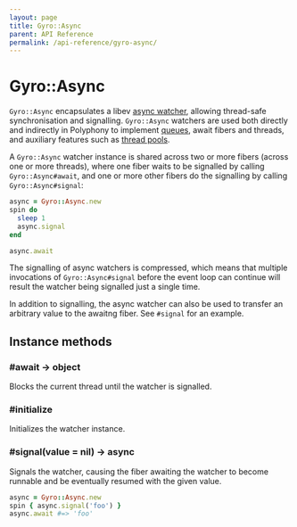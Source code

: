 ```yaml
---
layout: page
title: Gyro::Async
parent: API Reference
permalink: /api-reference/gyro-async/
---
```

# Gyro::Async

`Gyro::Async` encapsulates a libev [async
watcher](http://pod.tst.eu/http://cvs.schmorp.de/libev/ev.pod#code_ev_async_code_how_to_wake_up_an),
allowing thread-safe synchronisation and signalling. `Gyro::Async` watchers are
used both directly and indirectly in Polyphony to implement
[queues](../gyro-queue/), await fibers and threads, and auxiliary features such
as [thread pools](../polyphony-threadpool/).

A `Gyro::Async` watcher instance is shared across two or more fibers (across one
or more threads), where one fiber waits to be signalled by calling
`Gyro::Async#await`, and one or more other fibers do the signalling by calling
`Gyro::Async#signal`:

```ruby
async = Gyro::Async.new
spin do
  sleep 1
  async.signal
end

async.await
```

The signalling of async watchers is compressed, which means that multiple
invocations of `Gyro::Async#signal` before the event loop can continue will
result the watcher being signalled just a single time.

In addition to signalling, the async watcher can also be used to transfer an
arbitrary value to the awaitng fiber. See `#signal` for an example.

## Instance methods

### #await → object

Blocks the current thread until the watcher is signalled.

### #initialize

Initializes the watcher instance.

### #signal(value = nil) → async

Signals the watcher, causing the fiber awaiting the watcher to become runnable
and be eventually resumed with the given value.

```ruby
async = Gyro::Async.new
spin { async.signal('foo') }
async.await #=> 'foo'
```
